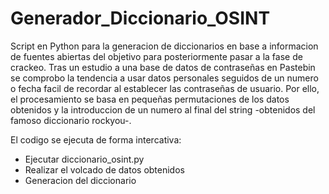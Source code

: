 # Generador_Diccionario_OSINT

Script en Python para la generacion de diccionarios en base a informacion de fuentes abiertas del objetivo para posteriormente pasar a la fase de crackeo. Tras un estudio a una base de datos de contraseñas en Pastebin se comprobo la tendencia a  usar datos personales seguidos de un numero o fecha facil de recordar al establecer las contraseñas de usuario. Por ello, el procesamiento se basa en pequeñas permutaciones de los datos obtenidos y la introduccion de un numero al final del string -obtenidos del famoso diccionario rockyou-.

El codigo se ejecuta de forma intercativa:

  - Ejecutar diccionario_osint.py
  - Realizar el volcado de datos obtenidos
  - Generacion del diccionario
